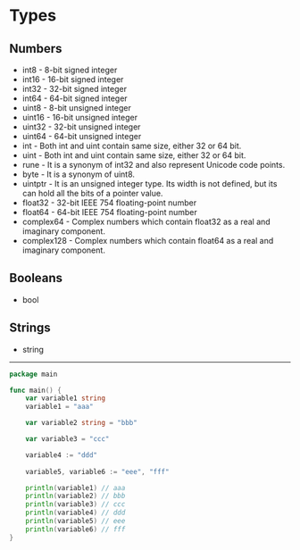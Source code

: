 # Types

## Numbers

* int8 - 8-bit signed integer
* int16 - 16-bit signed integer
* int32 - 32-bit signed integer
* int64 - 64-bit signed integer
* uint8 - 8-bit unsigned integer
* uint16 - 16-bit unsigned integer
* uint32 - 32-bit unsigned integer
* uint64 - 64-bit unsigned integer
* int - Both int and uint contain same size, either 32 or 64 bit.
* uint - Both int and uint contain same size, either 32 or 64 bit.
* rune - It is a synonym of int32 and also represent Unicode code points.
* byte - It is a synonym of uint8.
* uintptr - It is an unsigned integer type. Its width is not defined, but its can hold all the bits of a pointer value.
* float32 - 32-bit IEEE 754 floating-point number
* float64 - 64-bit IEEE 754 floating-point number
* complex64 - Complex numbers which contain float32 as a real and imaginary component.
* complex128 - Complex numbers which contain float64 as a real and imaginary component.

## Booleans

* bool

## Strings

* string

--------------------------------------------------------

```go
package main

func main() {
	var variable1 string
	variable1 = "aaa"

	var variable2 string = "bbb"

	var variable3 = "ccc"

	variable4 := "ddd"
	
	variable5, variable6 := "eee", "fff"

	println(variable1) // aaa
	println(variable2) // bbb
	println(variable3) // ccc
	println(variable4) // ddd
	println(variable5) // eee
	println(variable6) // fff
}

```

